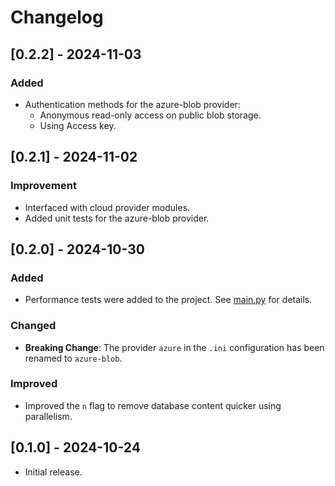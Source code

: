 # Changelog

## [0.2.2] - 2024-11-03
### Added
- Authentication methods for the azure-blob provider:
    - Anonymous read-only access on public blob storage.
    - Using Access key.

## [0.2.1] - 2024-11-02
### Improvement
- Interfaced with cloud provider modules.
- Added unit tests for the azure-blob provider.

## [0.2.0] - 2024-10-30
### Added
- Performance tests were added to the project. See [main.py](./performances/) for details.

### Changed
- **Breaking Change**: The provider `azure` in the `.ini` configuration has been renamed to `azure-blob`.

### Improved
- Improved the `n` flag to remove database content quicker using parallelism.

## [0.1.0] - 2024-10-24
- Initial release.

